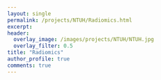 ```yaml
---
layout: single
permalink: /projects/NTUH/Radiomics.html
excerpt:
header:
  overlay_image: /images/projects/NTUH/NTUH.jpg
  overlay_filter: 0.5
title: "Radiomics"
author_profile: true
comments: true
---
```





